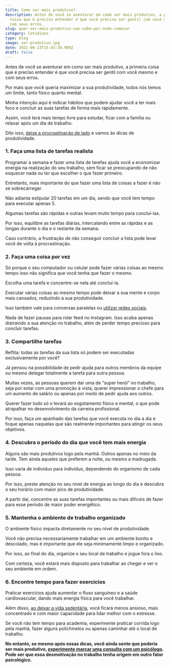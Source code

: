 ```yaml
---
title: Como ser mais produtivo?
description: Antes de você se aventurar em como ser mais produtivo, a primeira
  coisa que é preciso entender é que você precisa ser gentil com você mesmo e
  com seus erros.
slug: quer-ser-mais-produtivo-nao-sabe-por-onde-comecar
category: Cotidiano
type: blog
image: ser-produtivo.jpg
date: 2021-06-23T15:43:39.989Z
draft: false
---
```


Antes de você se aventurar em como ser mais produtivo, a primeira coisa que é preciso entender é que você precisa ser gentil com você mesmo e com seus erros.

Por mais que você queria maximizar a sua produtividade, todos nós temos um limite, tanto físico quanto mental.

Minha intenção aqui é indicar hábitos que podem ajudar você a ter mais foco e concluir as suas tarefas de forma mais rapidamente.

Assim, você terá mais tempo livre para estudar, ficar com a família ou relaxar após um dia de trabalho.

Dito isso, [deixe a procrastinação de lado](https://yuribusin.com.br/como-evitar-a-procrastinacao/) e vamos às dicas de produtividade.

### 1. Faça uma lista de tarefas realista

Programar a semana e fazer uma lista de tarefas ajuda você a economizar energia na realização do seu trabalho, sem ficar se preocupando de não esquecer nada ou ter que escolher o que fazer primeiro.

Entretanto, mais importante do que fazer uma lista de coisas a fazer é não se sobrecarregar.

Não adianta estipular 20 tarefas em um dia, sendo que você tem tempo para executar apenas 5.

Algumas tarefas são rápidas e outras levam muito tempo para concluí-las.

Por isso, equilibre as tarefas diárias, intercalando entre as rápidas e as longas durante o dia e o restante da semana.

Caso contrário, a frustração de não conseguir concluir a lista pode levar você de volta à procrastinação.

### 2. Faça uma coisa por vez

Só porque o seu computador ou celular pode fazer várias coisas ao mesmo tempo isso não significa que você tenha que fazer o mesmo.

Escolha uma tarefa e concentre-se nela até concluí-la.

Executar várias coisas ao mesmo tempo pode deixar a sua mente e corpo mais cansados, reduzindo a sua produtividade.

Isso também vale para conversas paralelas ou [utilizar redes sociais](https://yuribusin.com.br/como-utilizar-as-redes-sociais-sem-perder-a-produtividade/).

Nada de fazer pausas para rolar feed no Instagram. Isso acaba apenas distraindo a sua atenção no trabalho, além de perder tempo precioso para concluir tarefas.

### 3. Compartilhe tarefas

Reflita: todas as tarefas da sua lista só podem ser executadas exclusivamente por você?

Já pensou na possibilidade de pedir ajuda para outros membros da equipe ou mesmo delegar totalmente a tarefa para outra pessoa.

Muitas vezes, as pessoas querem dar uma de “super herói” no trabalho, seja por estar com uma promoção à vista, querer impressionar o chefe para um aumento de salário ou apenas por medo de pedir ajuda aos outros.

Querer fazer tudo só o levará ao esgotamento físico e mental, o que pode atrapalhar no desenvolvimento da carreira profissional.

Por isso, faça um apanhado das tarefas que você executa no dia a dia e foque apenas naquelas que são realmente importantes para atingir os seus objetivos.

### 4. Descubra o período do dia que você tem mais energia

Alguns são mais produtivos logo pela manhã. Outros apenas no meio da tarde. Tem ainda aqueles que preferem a noite, ou mesmo a madrugada.

Isso varia de indivíduo para indivíduo, dependendo do organismo de cada pessoa.

Por isso, preste atenção no seu nível de energia ao longo do dia e descubra o seu horário com maior pico de produtividade.

A partir daí, concentre as suas tarefas importantes ou mais difíceis de fazer para esse período de maior poder energético.

### 5. Mantenha o ambiente de trabalho organizado

O ambiente físico impacta diretamente no seu nível de produtividade.

Você não precisa necessariamente trabalhar em um ambiente bonito e descolado, mas é importante que ele seja minimamente limpo e organizado.

Por isso, ao final do dia, organize o seu local de trabalho e jogue fora o lixo.

Com certeza, você estará mais disposto para trabalhar ao chegar e ver o seu ambiente em ordem.

### 6. Encontre tempo para fazer exercícios

Praticar exercícios ajuda aumentar o fluxo sanguíneo e a saúde cardiovascular, dando mais energia física para você trabalhar.

Além disso, [ao deixar a vida sedentária](https://yuribusin.com.br/os-riscos-do-sedentarismo-para-a-saude-mental/), você ficará menos ansioso, mais concentrado e com maior capacidade para lidar melhor com o estresse.

Se você não tem tempo para academia, experimente praticar corrida logo pela manhã, fazer alguns polichinelos ou apenas caminhar até o local de trabalho.

**No entanto, se mesmo após essas dicas, você ainda sente que poderia ser mais produtivo, [experimente marcar uma consulta com um psicólogo](https://yuribusin.com.br/contato/). Pode ser que essa desmotivação no trabalho tenha origem em outro fator psicológico.**
